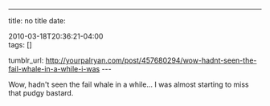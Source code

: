 ---
title: no title
date:

 2010-03-18T20:36:21-04:00  
tags:  []

tumblr_url:
http://yourpalryan.com/post/457680294/wow-hadnt-seen-the-fail-whale-in-a-while-i-was
\-\--

Wow, hadn't seen the fail whale in a while... I was almost starting to
miss that pudgy bastard.
